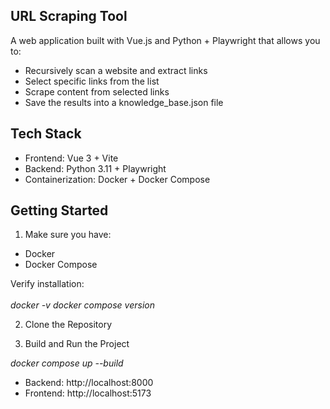 ## URL Scraping Tool

A web application built with Vue.js and Python + Playwright that allows you to:
- Recursively scan a website and extract links
- Select specific links from the list
- Scrape content from selected links
- Save the results into a knowledge_base.json file

## Tech Stack
- Frontend: Vue 3 + Vite
- Backend: Python 3.11 + Playwright
- Containerization: Docker + Docker Compose

## Getting Started
1. Make sure you have:
- Docker
- Docker Compose

Verify installation:
<br><br>
*docker -v*
*docker compose version*

2. Clone the Repository

3. Build and Run the Project

*docker compose up --build*

- Backend: http://localhost:8000
- Frontend: http://localhost:5173
